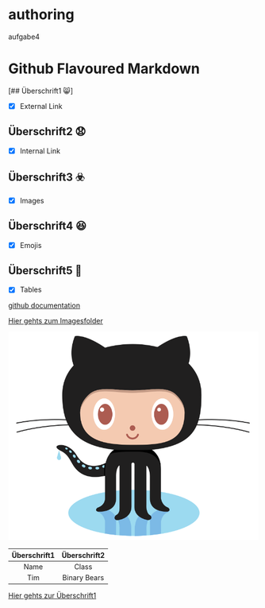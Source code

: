 # authoring
aufgabe4

# Github Flavoured Markdown
[## Überschrift1 😸]
- [x] External Link
## Überschrift2 😧
- [x] Internal Link 
## Überschrift3 ☣️
- [x] Images 
## Überschrift4 😆
- [x] Emojis
## Überschrift5 👼
- [x] Tables

[github documentation](https://help.github.com/en)

[Hier gehts zum Imagesfolder](./images)

![Logo](./images/logo.png)

|**Überschrift1**|**Überschrift2**|
|:--------------:|:--------------:|
|Name            |Class           |
|Tim             |Binary Bears    |


[Hier gehts zur Überschrift1](#L6)




